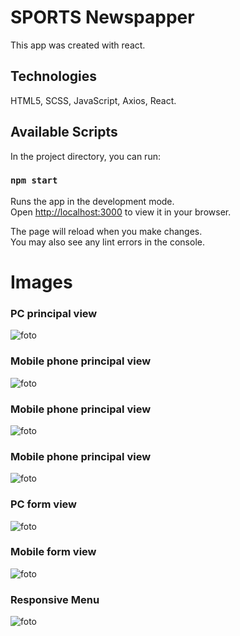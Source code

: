 # SPORTS Newspapper
This app was created with react.

## Technologies
HTML5, SCSS, JavaScript, Axios, React.

## Available Scripts

In the project directory, you can run:

### `npm start`

Runs the app in the development mode.\
Open [http://localhost:3000](http://localhost:3000) to view it in your browser.

The page will reload when you make changes.\
You may also see any lint errors in the console.

# Images


### PC principal view
![foto](./images/homepc.png)

### Mobile phone principal view
![foto](./images/homemobil.png)

### Mobile phone principal view
![foto](./images/newspc.png)

### Mobile phone principal view
![foto](./images/mobil.png)

### PC form view
![foto](./images/formordenador.png)

### Mobile form view
![foto](./images/formmobil.png)

### Responsive Menu
![foto](./images/burguer.png)



